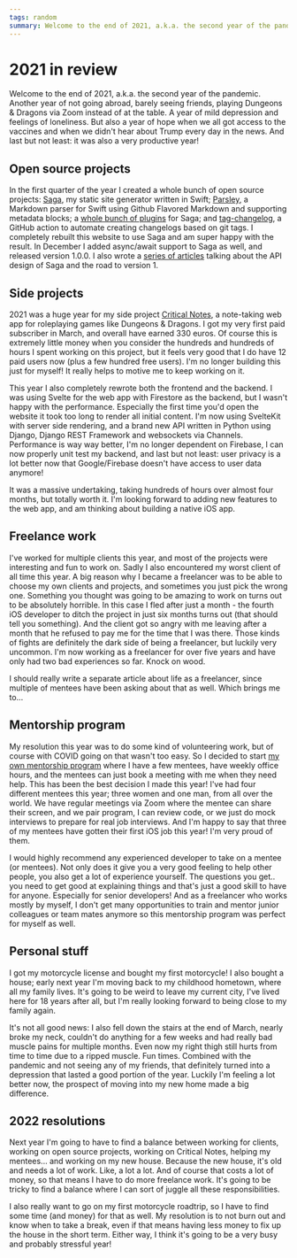 ```yaml
---
tags: random
summary: Welcome to the end of 2021, a.k.a. the second year of the pandemic. Another year of not going abroad, barely seeing friends, playing Dungeons & Dragons via Zoom instead of at the table. A year of mild depression and feelings of loneliness. But also a year of hope when we all got access to the vaccines and when we didn't hear about Trump every day in the news. And last but not least: it was also a very productive year!
---
```


# 2021 in review

Welcome to the end of 2021, a.k.a. the second year of the pandemic. Another year of not going abroad, barely seeing friends, playing Dungeons & Dragons via Zoom instead of at the table. A year of mild depression and feelings of loneliness. But also a year of hope when we all got access to the vaccines and when we didn't hear about Trump every day in the news. And last but not least: it was also a very productive year!

## Open source projects
In the first quarter of the year I created a whole bunch of open source projects: [Saga](https://github.com/loopwerk/Saga), my static site generator written in Swift; [Parsley](https://github.com/loopwerk/Parsley), a Markdown parser for Swift using Github Flavored Markdown and supporting metadata blocks; a [whole bunch of plugins](https://github.com/topics/saga-plugin) for Saga; and [tag-changelog](https://github.com/loopwerk/tag-changelog), a GitHub action to automate creating changelogs based on git tags. I completely rebuilt this website to use Saga and am super happy with the result. In December I added async/await support to Saga as well, and released version 1.0.0. I also wrote a [series of articles](https://www.loopwerk.io/articles/tag/saga/) talking about the API design of Saga and the road to version 1.

## Side projects
2021 was a huge year for my side project [Critical Notes](https://www.critical-notes.com), a note-taking web app for roleplaying games like Dungeons & Dragons. I got my very first paid subscriber in March, and overall have earned 330 euros. Of course this is extremely little money when you consider the hundreds and hundreds of hours I spent working on this project, but it feels very good that I do have 12 paid users now (plus a few hundred free users). I'm no longer building this just for myself! It really helps to motive me to keep working on it.

This year I also completely rewrote both the frontend and the backend. I was using Svelte for the web app with Firestore as the backend, but I wasn't happy with the performance. Especially the first time you'd open the website it took too long to render all initial content. I'm now using SvelteKit with server side rendering, and a brand new API written in Python using Django, Django REST Framework and websockets via Channels. Performance is way way better, I'm no longer dependent on Firebase, I can now properly unit test my backend, and last but not least: user privacy is a lot better now that Google/Firebase doesn't have access to user data anymore!

It was a massive undertaking, taking hundreds of hours over almost four months, but totally worth it. I'm looking forward to adding new features to the web app, and am thinking about building a native iOS app.

## Freelance work
I've worked for multiple clients this year, and most of the projects were interesting and fun to work on. Sadly I also encountered my worst client of all time this year. A big reason why I became a freelancer was to be able to choose my own clients and projects, and sometimes you just pick the wrong one. Something you thought was going to be amazing to work on turns out to be absolutely horrible. In this case I fled after just a month - the fourth iOS developer to ditch the project in just six months turns out (that should tell you something). And the client got so angry with me leaving after a month that he refused to pay me for the time that I was there. Those kinds of fights are definitely the dark side of being a freelancer, but luckily very uncommon. I'm now working as a freelancer for over five years and have only had two bad experiences so far. Knock on wood.

I should really write a separate article about life as a freelancer, since multiple of mentees have been asking about that as well. Which brings me to...

## Mentorship program
My resolution this year was to do some kind of volunteering work, but of course with COVID going on that wasn't too easy. So I decided to start [my own mentorship program](https://www.loopwerk.io/mentor/) where I have a few mentees, have weekly office hours, and the mentees can just book a meeting with me when they need help. This has been the best decision I made this year! I've had four different mentees this year; three women and one man, from all over the world. We have regular meetings via Zoom where the mentee can share their screen, and we pair program, I can review code, or we just do mock interviews to prepare for real job interviews. And I'm happy to say that three of my mentees have gotten their first iOS job this year! I'm very proud of them.

I would highly recommend any experienced developer to take on a mentee (or mentees). Not only does it give you a very good feeling to help other people, you also get a lot of experience yourself. The questions you get.. you need to get good at explaining things and that's just a good skill to have for anyone. Especially for senior developers! And as a freelancer who works mostly by myself, I don't get many opportunities to train and mentor junior colleagues or team mates anymore so this mentorship program was perfect for myself as well.

## Personal stuff
I got my motorcycle license and bought my first motorcycle! I also bought a house; early next year I'm moving back to my childhood hometown, where all my family lives. It's going to be weird to leave my current city, I've lived here for 18 years after all, but I'm really looking forward to being close to my family again.

It's not all good news: I also fell down the stairs at the end of March, nearly broke my neck, couldn't do anything for a few weeks and had really bad muscle pains for multiple months. Even now my right thigh still hurts from time to time due to a ripped muscle. Fun times. Combined with the pandemic and not seeing any of my friends, that definitely turned into a depression that lasted a good portion of the year. Luckily I'm feeling a lot better now, the prospect of moving into my new home made a big difference.

## 2022 resolutions
Next year I'm going to have to find a balance between working for clients, working on open source projects, working on Critical Notes, helping my mentees... and working on my new house. Because the new house, it's old and needs a lot of work. Like, a lot a lot. And of course that costs a lot of money, so that means I have to do more freelance work. It's going to be tricky to find a balance where I can sort of juggle all these responsibilities.

I also really want to go on my first motorcycle roadtrip, so I have to find some time (and money) for that as well. My resolution is to not burn out and know when to take a break, even if that means having less money to fix up the house in the short term. Either way, I think it's going to be a very busy and probably stressful year!